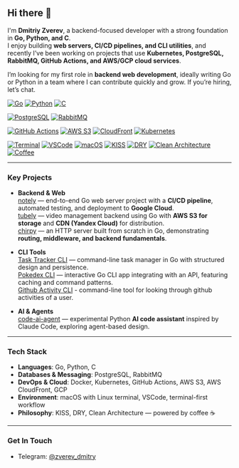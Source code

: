 ## Hi there 👋

I'm **Dmitriy Zverev**, a backend-focused developer with a strong foundation in **Go, Python, and C**.  
I enjoy building **web servers, CI/CD pipelines, and CLI utilities**, and recently I’ve been working on projects that use **Kubernetes, PostgreSQL, RabbitMQ, GitHub Actions, and AWS/GCP cloud services**.  

I’m looking for my first role in **backend web development**, ideally writing Go or Python in a team where I can contribute quickly and grow. If you’re hiring, let’s chat.  

<p align="left">
  <!-- Core Languages -->
  <a href="https://go.dev/"><img alt="Go" src="https://img.shields.io/badge/Go-1.22+-00ADD8?logo=go&logoColor=white"></a>
  <a href="https://www.python.org/"><img alt="Python" src="https://img.shields.io/badge/Python-3.11+-3776AB?logo=python&logoColor=white"></a>
  <a href="https://en.cppreference.com/w/c"><img alt="C" src="https://img.shields.io/badge/C-Language-A8B9CC?logo=c&logoColor=white"></a>

  <!-- Databases / Infra -->
  <a href="https://www.postgresql.org/"><img alt="PostgreSQL" src="https://img.shields.io/badge/PostgreSQL-15+-4169E1?logo=postgresql&logoColor=white"></a>
  <a href="https://www.rabbitmq.com/"><img alt="RabbitMQ" src="https://img.shields.io/badge/RabbitMQ-Messaging-FF6600?logo=rabbitmq&logoColor=white"></a>

  <!-- DevOps / Cloud -->
  <a href="https://github.com/features/actions"><img alt="GitHub Actions" src="https://img.shields.io/badge/CI%2FCD-GitHub%20Actions-2088FF?logo=githubactions&logoColor=white"></a>
  <a href="https://aws.amazon.com/s3/"><img alt="AWS S3" src="https://img.shields.io/badge/Storage-AWS%20S3-569A31?logo=amazonaws&logoColor=white"></a>
  <a href="https://aws.amazon.com/cloudfront/"><img alt="CloudFront" src="https://img.shields.io/badge/CDN-AWS%20CloudFront-FF9900?logo=amazonaws&logoColor=white"></a>
  <a href="https://kubernetes.io/"><img alt="Kubernetes" src="https://img.shields.io/badge/Orchestration-Kubernetes-326CE5?logo=kubernetes&logoColor=white"></a>

  <!-- Environment / Style -->
  <a href="#"><img alt="Terminal" src="https://img.shields.io/badge/Workflow-Terminal-black?logo=gnu-bash&logoColor=white"></a>
  <a href="#"><img alt="VSCode" src="https://img.shields.io/badge/Editor-VSCode-007ACC?logo=visual-studio-code&logoColor=white"></a>
  <a href="#"><img alt="macOS" src="https://img.shields.io/badge/OS-macOS-000000?logo=apple&logoColor=white"></a>
  <a href="#"><img alt="KISS" src="https://img.shields.io/badge/Philosophy-KISS-ff69b4"></a>
  <a href="#"><img alt="DRY" src="https://img.shields.io/badge/Philosophy-DRY-blueviolet"></a>
  <a href="#"><img alt="Clean Architecture" src="https://img.shields.io/badge/Architecture-Clean-brightgreen"></a>
  <a href="#"><img alt="Coffee" src="https://img.shields.io/badge/Coffee-Driven-6f4e37?logo=buymeacoffee&logoColor=white"></a>
</p>

---

### Key Projects

- **Backend & Web**  
  [notely](https://github.com/dmitriy-zverev/notely) — end-to-end Go web server project with a **CI/CD pipeline**, automated testing, and deployment to **Google Cloud**.  
  [tubely](https://github.com/dmitriy-zverev/tubely) — video management backend using Go with **AWS S3 for storage** and **CDN (Yandex Cloud)** for distribution.  
  [chirpy](https://github.com/dmitriy-zverev/chirpy) — an HTTP server built from scratch in Go, demonstrating **routing, middleware, and backend fundamentals**.  

- **CLI Tools**  
  [Task Tracker CLI](https://github.com/dmitriy-zverev/Task-Tracker-CLI) — command-line task manager in Go with structured design and persistence.  
  [Pokedex CLI](https://github.com/dmitriy-zverev/pokedex-cli) — interactive Go CLI app integrating with an API, featuring caching and command patterns.\
  [Github Activity CLI](https://github.com/dmitriy-zverev/github-activity) - command-line tool for looking through github activities of a user.

- **AI & Agents**  
  [code-ai-agent](https://github.com/dmitriy-zverev/code-ai-agent) — experimental Python **AI code assistant** inspired by Claude Code, exploring agent-based design.  

---

### Tech Stack

- **Languages**: Go, Python, C  
- **Databases & Messaging**: PostgreSQL, RabbitMQ  
- **DevOps & Cloud**: Docker, Kubernetes, GitHub Actions, AWS S3, AWS CloudFront, GCP  
- **Environment**: macOS with Linux terminal, VSCode, terminal-first workflow  
- **Philosophy**: KISS, DRY, Clean Architecture — powered by coffee ☕  

---

### Get In Touch  

- Telegram: [@zverev_dmitry](https://t.me/zverev_dmitry)  

